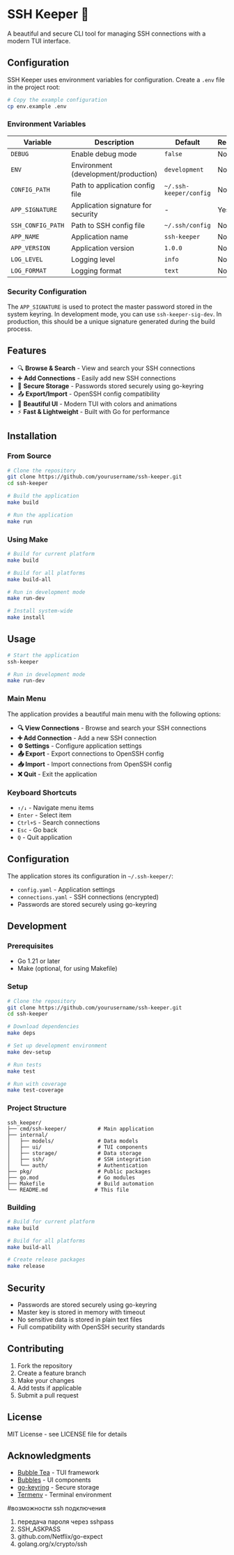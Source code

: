 # SSH Keeper 🔐

A beautiful and secure CLI tool for managing SSH connections with a modern TUI interface.

## Configuration

SSH Keeper uses environment variables for configuration. Create a `.env` file in the project root:

```bash
# Copy the example configuration
cp env.example .env
```

### Environment Variables

| Variable          | Description                          | Default                | Required |
| ----------------- | ------------------------------------ | ---------------------- | -------- |
| `DEBUG`           | Enable debug mode                    | `false`                | No       |
| `ENV`             | Environment (development/production) | `development`          | No       |
| `CONFIG_PATH`     | Path to application config file      | `~/.ssh-keeper/config` | No       |
| `APP_SIGNATURE`   | Application signature for security   | -                      | Yes      |
| `SSH_CONFIG_PATH` | Path to SSH config file              | `~/.ssh/config`        | No       |
| `APP_NAME`        | Application name                     | `ssh-keeper`           | No       |
| `APP_VERSION`     | Application version                  | `1.0.0`                | No       |
| `LOG_LEVEL`       | Logging level                        | `info`                 | No       |
| `LOG_FORMAT`      | Logging format                       | `text`                 | No       |

### Security Configuration

The `APP_SIGNATURE` is used to protect the master password stored in the system keyring. In development mode, you can use `ssh-keeper-sig-dev`. In production, this should be a unique signature generated during the build process.

## Features

- 🔍 **Browse & Search** - View and search your SSH connections
- ➕ **Add Connections** - Easily add new SSH connections
- 🔐 **Secure Storage** - Passwords stored securely using go-keyring
- 📤 **Export/Import** - OpenSSH config compatibility
- 🎨 **Beautiful UI** - Modern TUI with colors and animations
- ⚡ **Fast & Lightweight** - Built with Go for performance

## Installation

### From Source

```bash
# Clone the repository
git clone https://github.com/yourusername/ssh-keeper.git
cd ssh-keeper

# Build the application
make build

# Run the application
make run
```

### Using Make

```bash
# Build for current platform
make build

# Build for all platforms
make build-all

# Run in development mode
make run-dev

# Install system-wide
make install
```

## Usage

```bash
# Start the application
ssh-keeper

# Run in development mode
make run-dev
```

### Main Menu

The application provides a beautiful main menu with the following options:

- **🔍 View Connections** - Browse and search your SSH connections
- **➕ Add Connection** - Add a new SSH connection
- **⚙️ Settings** - Configure application settings
- **📤 Export** - Export connections to OpenSSH config
- **📥 Import** - Import connections from OpenSSH config
- **❌ Quit** - Exit the application

### Keyboard Shortcuts

- `↑/↓` - Navigate menu items
- `Enter` - Select item
- `Ctrl+S` - Search connections
- `Esc` - Go back
- `Q` - Quit application

## Configuration

The application stores its configuration in `~/.ssh-keeper/`:

- `config.yaml` - Application settings
- `connections.yaml` - SSH connections (encrypted)
- Passwords are stored securely using go-keyring

## Development

### Prerequisites

- Go 1.21 or later
- Make (optional, for using Makefile)

### Setup

```bash
# Clone the repository
git clone https://github.com/yourusername/ssh-keeper.git
cd ssh-keeper

# Download dependencies
make deps

# Set up development environment
make dev-setup

# Run tests
make test

# Run with coverage
make test-coverage
```

### Project Structure

```
ssh_keeper/
├── cmd/ssh-keeper/          # Main application
├── internal/
│   ├── models/              # Data models
│   ├── ui/                  # TUI components
│   ├── storage/             # Data storage
│   ├── ssh/                 # SSH integration
│   └── auth/                # Authentication
├── pkg/                     # Public packages
├── go.mod                   # Go modules
├── Makefile                 # Build automation
└── README.md               # This file
```

### Building

```bash
# Build for current platform
make build

# Build for all platforms
make build-all

# Create release packages
make release
```

## Security

- Passwords are stored securely using go-keyring
- Master key is stored in memory with timeout
- No sensitive data is stored in plain text files
- Full compatibility with OpenSSH security standards

## Contributing

1. Fork the repository
2. Create a feature branch
3. Make your changes
4. Add tests if applicable
5. Submit a pull request

## License

MIT License - see LICENSE file for details

## Acknowledgments

- [Bubble Tea](https://github.com/charmbracelet/bubbletea) - TUI framework
- [Bubbles](https://github.com/charmbracelet/bubbles) - UI components
- [go-keyring](https://github.com/99designs/go-keyring) - Secure storage
- [Termenv](https://github.com/muesli/termenv) - Terminal environment

#возможности ssh подключения

1. передача пароля через sshpass
2. SSH_ASKPASS
3. github.com/Netflix/go-expect
4. golang.org/x/crypto/ssh
